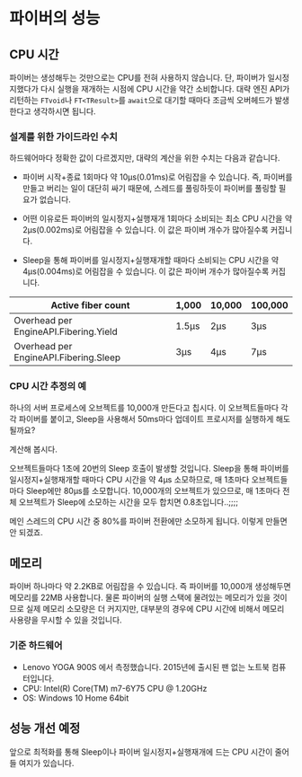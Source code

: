 # 파이버의 성능

## CPU 시간
파이버는 생성해두는 것만으로는 CPU를 전혀 사용하지 않습니다.
단, 파이버가 일시정지했다가 다시 실행을 재개하는 시점에 CPU 시간을 약간 소비합니다.
대략 엔진 API가 리턴하는 `FTvoid`나 `FT<TResult>`를 `await`으로 대기할 때마다
조금씩 오버헤드가 발생한다고 생각하시면 됩니다.

### 설계를 위한 가이드라인 수치
하드웨어마다 정확한 값이 다르겠지만, 대략의 계산을 위한 수치는 다음과 같습니다.

- 파이버 시작+종료 1회마다 약 10µs(0.01ms)로 어림잡을 수 있습니다.
즉, 파이버를 만들고 버리는 일이 대단히 싸기 때문에,
스레드를 풀링하듯이 파이버를 풀링할 필요가 없습니다.

- 어떤 이유로든 파이버의 일시정지+실행재개 1회마다 소비되는 최소 CPU 시간을 약 2µs(0.002ms)로 어림잡을 수 있습니다.
이 값은 파이버 개수가 많아질수록 커집니다.

- Sleep을 통해 파이버를 일시정지+실행재개할 때마다 소비되는 CPU 시간을 약 4µs(0.004ms)로 어림잡을 수 있습니다.
이 값은 파이버 개수가 많아질수록 커집니다.

Active fiber count | 1,000 | 10,000 | 100,000
--- | --- | --- | ---
Overhead per EngineAPI.Fibering.Yield | 1.5µs | 2µs | 3µs
Overhead per EngineAPI.Fibering.Sleep | 3µs | 4µs | 7µs

### CPU 시간 추정의 예
하나의 서버 프로세스에 오브젝트를 10,000개 만든다고 칩시다.
이 오브젝트들마다 각각 파이버를 붙이고, Sleep을 사용해서 50ms마다 업데이트 프로시저를 실행하게 해도 될까요?

계산해 봅시다.

오브젝트들마다 1초에 20번의 Sleep 호출이 발생할 것입니다.
Sleep을 통해 파이버를 일시정지+실행재개할 때마다 CPU 시간을 약 4µs 소모하므로,
매 1초마다 오브젝트들마다 Sleep에만 80µs를 소모합니다.
10,000개의 오브젝트가 있으므로, 매 1초마다 전체 오브젝트가 Sleep에 소모하는 시간을 모두 합치면 0.8초입니다..;;;;

메인 스레드의 CPU 시간 중 80%를 파이버 전환에만 소모하게 됩니다. 이렇게 만들면 안 되겠죠.

## 메모리
파이버 하나마다 약 2.2KB로 어림잡을 수 있습니다.
즉 파이버를 10,000개 생성해두면 메모리를 22MB 사용합니다.
물론 파이버의 실행 스택에 물려있는 메모리가 있을 것이므로 실제 메모리 소모량은 더 커지지만,
대부분의 경우에 CPU 시간에 비해서 메모리 사용량을 무시할 수 있을 것입니다.

### 기준 하드웨어
- Lenovo YOGA 900S 에서 측정했습니다. 2015년에 출시된 팬 없는 노트북 컴퓨터입니다.
- CPU: Intel(R) Core(TM) m7-6Y75 CPU @ 1.20GHz
- OS: Windows 10 Home 64bit

## 성능 개선 예정
앞으로 최적화를 통해 Sleep이나 파이버 일시정지+실행재개에 드는 CPU 시간이 줄어들 여지가 있습니다.
